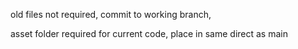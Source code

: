 old files not required,
commit to working branch,


asset folder required for current code, place in same direct as main
